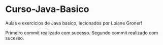 # Curso-Java-Basico

Aulas e exercicios de Java basico, lecionados por Loiane Groner!

Primeiro commit realizado com sucesso.
Segundo commit realizado com sucesso.